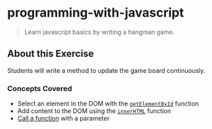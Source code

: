 # programming-with-javascript
> Learn javascript basics by writing a hangman game.

## About this Exercise
Students will write a method to update the game board continuously.

### Concepts Covered
- Select an element in the DOM with the [`getElementById`](https://developer.mozilla.org/en-US/docs/Web/API/document.getElementById) function
- Add content to the DOM using the [`innerHTML`](https://developer.mozilla.org/en-US/docs/Web/API/Element.innerHTML) function
- [Call a function](https://developer.mozilla.org/en-US/docs/Web/JavaScript/Guide/Functions#Calling_functions) with a parameter